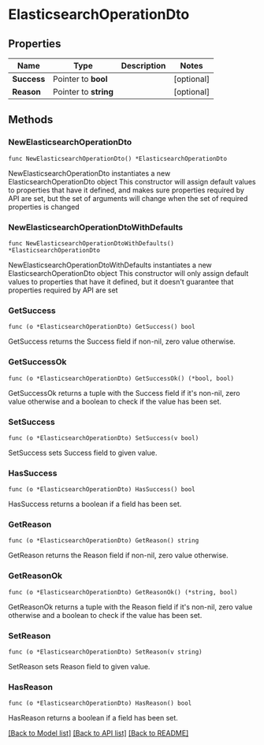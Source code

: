 # ElasticsearchOperationDto

## Properties

Name | Type | Description | Notes
------------ | ------------- | ------------- | -------------
**Success** | Pointer to **bool** |  | [optional] 
**Reason** | Pointer to **string** |  | [optional] 

## Methods

### NewElasticsearchOperationDto

`func NewElasticsearchOperationDto() *ElasticsearchOperationDto`

NewElasticsearchOperationDto instantiates a new ElasticsearchOperationDto object
This constructor will assign default values to properties that have it defined,
and makes sure properties required by API are set, but the set of arguments
will change when the set of required properties is changed

### NewElasticsearchOperationDtoWithDefaults

`func NewElasticsearchOperationDtoWithDefaults() *ElasticsearchOperationDto`

NewElasticsearchOperationDtoWithDefaults instantiates a new ElasticsearchOperationDto object
This constructor will only assign default values to properties that have it defined,
but it doesn't guarantee that properties required by API are set

### GetSuccess

`func (o *ElasticsearchOperationDto) GetSuccess() bool`

GetSuccess returns the Success field if non-nil, zero value otherwise.

### GetSuccessOk

`func (o *ElasticsearchOperationDto) GetSuccessOk() (*bool, bool)`

GetSuccessOk returns a tuple with the Success field if it's non-nil, zero value otherwise
and a boolean to check if the value has been set.

### SetSuccess

`func (o *ElasticsearchOperationDto) SetSuccess(v bool)`

SetSuccess sets Success field to given value.

### HasSuccess

`func (o *ElasticsearchOperationDto) HasSuccess() bool`

HasSuccess returns a boolean if a field has been set.

### GetReason

`func (o *ElasticsearchOperationDto) GetReason() string`

GetReason returns the Reason field if non-nil, zero value otherwise.

### GetReasonOk

`func (o *ElasticsearchOperationDto) GetReasonOk() (*string, bool)`

GetReasonOk returns a tuple with the Reason field if it's non-nil, zero value otherwise
and a boolean to check if the value has been set.

### SetReason

`func (o *ElasticsearchOperationDto) SetReason(v string)`

SetReason sets Reason field to given value.

### HasReason

`func (o *ElasticsearchOperationDto) HasReason() bool`

HasReason returns a boolean if a field has been set.


[[Back to Model list]](../README.md#documentation-for-models) [[Back to API list]](../README.md#documentation-for-api-endpoints) [[Back to README]](../README.md)


